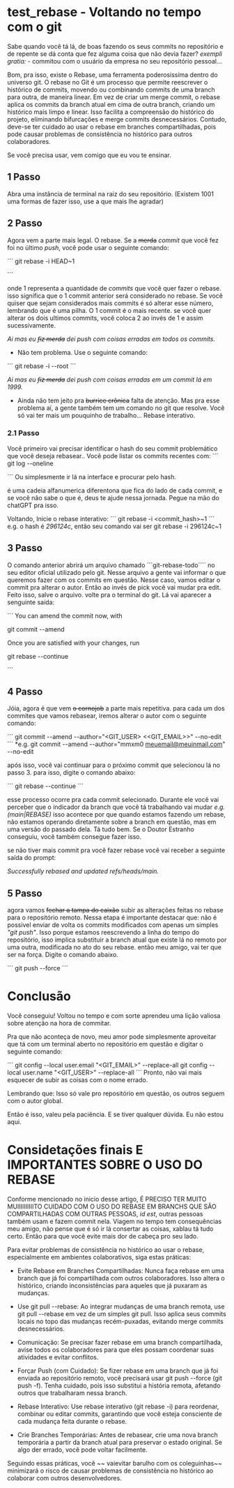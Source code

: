 # test_rebase - Voltando no tempo com o git

Sabe quando você tá lá, de boas fazendo os seus commits no repositório e de repente se dá conta que fez alguma coisa que não devia fazer? *exempli gratia:* - commitou com o usuário da empresa no seu repositório pessoal...

Bom, pra isso, existe o Rebase, uma ferramenta poderosissíma dentro do universo git. 
O rebase no Git é um processo que permite reescrever o histórico de commits, movendo ou combinando commits de uma branch para outra, de maneira linear. Em vez de criar um merge commit, o rebase aplica os commits da branch atual em cima de outra branch, criando um histórico mais limpo e linear. Isso facilita a compreensão do histórico do projeto, eliminando bifurcações e merge commits desnecessários. Contudo, deve-se ter cuidado ao usar o rebase em branches compartilhadas, pois pode causar problemas de consistência no histórico para outros colaboradores.

Se você precisa usar, vem comigo que eu vou te ensinar.

## 1 Passo

Abra uma instância de terminal na raiz do seu repositório. 
(Existem 1001 uma formas de fazer isso, use a que mais lhe agradar)

## 2 Passo

Agora vem a parte mais legal. 
O rebase. Se a ~~merda~~ *commit* que você fez foi no último *push*, você pode usar o seguinte comando:

´´´
git rebase -i HEAD~1

´´´

onde 1 representa a quantidade de *commits* que você quer fazer o rebase. 
isso significa que o 1 commit anterior será considerado no rebase.
Se você quiser que sejam considerados mais commits é só alterar esse número, lembrando que é uma pilha. O 1 commit é o mais recente. se você quer alterar os dois ultimos commits, você coloca 2 ao invés de 1 e assim sucessivamente.

*Ai mas eu ~~fiz merda~~ dei push com coisas erradas em todos os commits.* 
- Não tem problema. Use o seguinte comando:

´´´
git rebase -i --root
´´´

*Ai mas eu ~~fiz merda~~ dei push com coisas erradas em um commit lá em 1999.* 

- Ainda não tem jeito pra ~~burrice crônica~~ falta de atenção. Mas pra esse problema aí, a gente também tem um comando no git que resolve. Você só vai ter mais um pouquinho de trabalho... Rebase interativo.

### 2.1 Passo

Você primeiro vai precisar identificar o hash do seu commit problemático que você deseja rebasear.. 
 Você pode listar os commits recentes com:
´´´
git log --oneline

´´´
Ou simplesmente ir lá na interface e procurar pelo hash.

é uma cadeia alfanumerica diferentona que fica do lado de cada commit, e se você não sabe o que é, deus te ajude nessa jornada. Pegue na mão do chatGPT pra isso.

Voltando, Inicie o rebase interativo:
´´´
git rebase -i <commit_hash>~1
´´´
e.g. o hash é *296124c*, então seu comando vai ser git rebase -i 296124c~1

## 3 Passo
O comando anterior abrirá um arquivo chamado ´´´git-rebase-todo´´´´ no seu editor oficial utilizado pelo git. 
Nesse arquivo a gente vai informar o que queremos fazer com os commits em questão. Nesse caso, vamos editar o commit pra alterar o autor.
Então ao invés de pick você vai mudar pra edit.
Feito isso, salve o arquivo. volte pra o terminal do git.
Lá vai aparecer a senguinte saída:

´´´
You can amend the commit now, with

  git commit --amend 

Once you are satisfied with your changes, run

  git rebase --continue

´´´

## 4 Passo
Jóia, agora é que vem ~~o cornojob~~ a parte mais repetitiva.
para cada um dos commites que vamos rebasear, iremos alterar o autor com o seguinte comando:

´´´
git commit --amend --author="<GIT_USER> <<GIT_EMAIL>>" --no-edit
´´´
*e.g. git commit --amend --author="mmxm0 <meuemail@meuinmail.com>" --no-edit


após isso, você vai continuar para o próximo commit que selecionou lá no passo 3. 
para isso, digite o comando abaixo:

´´´
git rebase --continue
´´´

esse processo ocorre pra cada commit selecionado. 
Durante ele você vai perceber que o indicador da branch que você tá trabalhando vai mudar *e.g. (main|REBASE)* isso acontece por que quando estamos fazendo um rebase, não estamos operando diretamente sobre a branch em questão, mas em uma versão do passado dela. Tá tudo bem. Se o Doutor Estranho conseguiu, você também consegue fazer isso. 

se não tiver mais commit pra você fazer rebase você vai receber a seguinte saída do prompt:

*Successfully rebased and updated refs/heads/main.*

## 5 Passo

agora vamos ~~fechar a tampa do caixão~~ subir as alterações feitas no rebase para o repositório remoto.
Nessa etapa é importante destacar que: não é possivel enviar de volta os commits modificados com apenas um simples  *"git push"*. Isso porque estamos reescrevendo a linha do tempo do repositório, isso implica substituir a branch atual que existe lá no remoto por uma outra, modificada no ato do seu rebase. então meu amigo, vai ter que ser na força. Digite o comando abaixo.

´´´
git push --force
´´´

# Conclusão
Você conseguiu! Voltou no tempo e com sorte aprendeu uma lição valiosa sobre atenção na hora de commitar.

Pra que não aconteça de novo, meu amor pode simplesmente aproveitar que tá com um terminal aberto no repositório em questão e digitar o seguinte comando:

´´´
git config --local user.email "<GIT_EMAIL>" --replace-all
git config --local user.name "<GIT_USER>" --replace-all
´´´
Pronto, não vai mais esquecer de subir as coisas com o nome errado.

Lembrando que: Isso só vale pro repositório em questão, os outros seguem com o autor global.

Então é isso, valeu pela paciência. E se tiver qualquer dúvida. Eu não estou aqui.

# Considetações finais E IMPORTANTES SOBRE O USO DO REBASE

Conforme mencionado no inicio desse artigo, É PRECISO TER MUITO MUIIIIIIIIIITO CUIDADO COM O USO DO REBASE EM BRANCHS QUE SÃO COMPARTILHADAS COM OUTRAS PESSOAS, *id est*, outras pessoas também usam e fazem commit nela.
Viagem no tempo tem consequências meu amigo, não pense que é só ir lá consertar as coisas, xablau tá tudo certo. Então para que você evite mais dor de cabeça pro seu lado.

Para evitar problemas de consistência no histórico ao usar o rebase, especialmente em ambientes colaborativos, siga estas práticas:

- Evite Rebase em Branches Compartilhadas: Nunca faça rebase em uma branch que já foi compartilhada com outros colaboradores. Isso altera o histórico, criando inconsistências para aqueles que já puxaram as mudanças.

- Use git pull --rebase: Ao integrar mudanças de uma branch remota, use git pull --rebase em vez de um simples git pull. Isso aplica seus commits locais no topo das mudanças recém-puxadas, evitando merge commits desnecessários.

- Comunicação: Se precisar fazer rebase em uma branch compartilhada, avise todos os colaboradores para que eles possam coordenar suas atividades e evitar conflitos.

- Forçar Push (com Cuidado): Se fizer rebase em uma branch que já foi enviada ao repositório remoto, você precisará usar git push --force (git push -f). Tenha cuidado, pois isso substitui a história remota, afetando outros que trabalharam nessa branch.

- Rebase Interativo: Use rebase interativo (git rebase -i) para reordenar, combinar ou editar commits, garantindo que você esteja consciente de cada mudança feita durante o rebase.

- Crie Branches Temporárias: Antes de rebasear, crie uma nova branch temporária a partir da branch atual para preservar o estado original. Se algo der errado, você pode voltar facilmente.

Seguindo essas práticas, você ~~ vaievitar barulho com os coleguinhas~~  minimizará o risco de causar problemas de consistência no histórico ao colaborar com outros desenvolvedores.